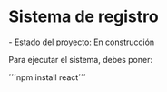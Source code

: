 <h1>Sistema de registro</h1>
- Estado del proyecto: En construcción

Para ejecutar el sistema, debes poner:

´´´npm install react´´´
